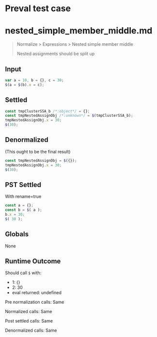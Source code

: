 # Preval test case

# nested_simple_member_middle.md

> Normalize > Expressions > Nested simple member middle
>
> Nested assignments should be split up

## Input

`````js filename=intro
var a = 10, b = {}, c = 30;
$(a = $(b).x = c);
`````


## Settled


`````js filename=intro
const tmpClusterSSA_b /*:object*/ = {};
const tmpNestedAssignObj /*:unknown*/ = $(tmpClusterSSA_b);
tmpNestedAssignObj.x = 30;
$(30);
`````


## Denormalized
(This ought to be the final result)

`````js filename=intro
const tmpNestedAssignObj = $({});
tmpNestedAssignObj.x = 30;
$(30);
`````


## PST Settled
With rename=true

`````js filename=intro
const a = {};
const b = $( a );
b.x = 30;
$( 30 );
`````


## Globals


None


## Runtime Outcome


Should call `$` with:
 - 1: {}
 - 2: 30
 - eval returned: undefined

Pre normalization calls: Same

Normalized calls: Same

Post settled calls: Same

Denormalized calls: Same
